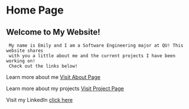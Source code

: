 # Home Page

## Welcome to My Website!
     My name is Emily and I am a Software Engineering major at QU! This website shares
     with you a little about me and the current projects I have been working on!
     Check out the links below! 


Learn more about me [Visit About Page](./about.md)

Learn more about my projects [Visit Project Page](./projects.md)

Visit my LinkedIn [click here](https://www.linkedin.com/in/eebalboni/)


